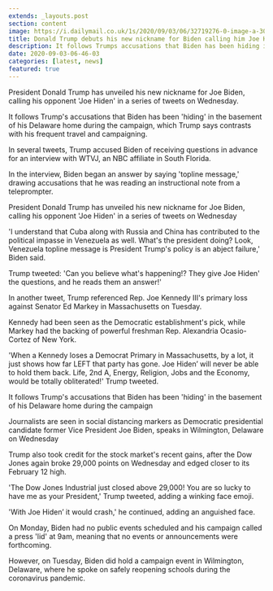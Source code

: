 ```yaml
---
extends: _layouts.post
section: content
image: https://i.dailymail.co.uk/1s/2020/09/03/06/32719276-0-image-a-30_1599110901230.jpg 
title: Donald Trump debuts his new nickname for Biden calling him Joe Hiden 
description: It follows Trumps accusations that Biden has been hiding in the basement of his Delaware home during the campaign, which Trump says contrasts with his frequent travel. 
date: 2020-09-03-06-46-03 
categories: [latest, news] 
featured: true 
--- 
```

President Donald Trump has unveiled his new nickname for Joe Biden, calling his opponent 'Joe Hiden' in a series of tweets on Wednesday.

It follows Trump's accusations that Biden has been 'hiding' in the basement of his Delaware home during the campaign, which Trump says contrasts with his frequent travel and campaigning.

In several tweets, Trump accused Biden of receiving questions in advance for an interview with WTVJ, an NBC affiliate in South Florida.

In the interview, Biden began an answer by saying 'topline message,' drawing accusations that he was reading an instructional note from a teleprompter. 

President Donald Trump has unveiled his new nickname for Joe Biden, calling his opponent 'Joe Hiden' in a series of tweets on Wednesday



'I understand that Cuba along with Russia and China has contributed to the political impasse in Venezuela as well. What's the president doing? Look, Venezuela topline message is President Trump's policy is an abject failure,' Biden said. 

Trump tweeted: 'Can you believe what's happening!? They give Joe Hiden' the questions, and he reads them an answer!' 

In another tweet, Trump referenced Rep. Joe Kennedy III's primary loss against Senator Ed Markey in Massachusetts on Tuesday.

Kennedy had been seen as the Democratic establishment's pick, while Markey had the backing of powerful freshman Rep. Alexandria Ocasio-Cortez of New York. 

'When a Kennedy loses a Democrat Primary in Massachusetts, by a lot, it just shows how far LEFT that party has gone. Joe Hiden’ will never be able to hold them back. Life, 2nd A, Energy, Religion, Jobs and the Economy, would be totally obliterated!' Trump tweeted.

It follows Trump's accusations that Biden has been 'hiding' in the basement of his Delaware home during the campaign

Journalists are seen in social distancing markers as Democratic presidential candidate former Vice President Joe Biden, speaks in Wilmington, Delaware on Wednesday





Trump also took credit for the stock market's recent gains, after the Dow Jones again broke 29,000 points on Wednesday and edged closer to its February 12 high.

'The Dow Jones Industrial just closed above 29,000! You are so lucky to have me as your President,' Trump tweeted, adding a winking face emoji.

'With Joe Hiden’ it would crash,' he continued, adding an anguished face.

On Monday, Biden had no public events scheduled and his campaign called a press 'lid' at 9am, meaning that no events or announcements were forthcoming. 

However, on Tuesday, Biden did hold a campaign event in Wilmington, Delaware, where he spoke on safely reopening schools during the coronavirus pandemic. 

